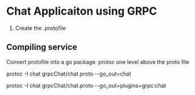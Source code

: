 # Chat Applicaiton using GRPC

1. Create the .protofile

## Compiling service

Convert protofile into a go package. 
protoc one level above the proto file

protoc -I chat grpcChat/chat.proto --go_out=chat

protoc -I chat grpcChat/chat.proto --go_out=plugins=grpc:chat
